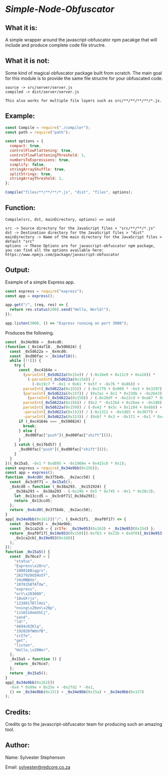 # **_Simple-Node-Obfuscator_**

## What it is:

A simple wrapper around the javascript-obfuscator npm pacakge that will include and produce complete code file structre.

## What it is not:

Some kind of magical obfuscator package built from scratch. 
The main goal for this module is to provide the same file structre for your obfuscated code.

```
source -> src/server/server.js
compiled -> dist/server/server.js

This also works for multiple file layers such as src/**/**/**/**/*.js.
```

## Example:

```js
const Compile = require("./compiler");
const path = require("path");

const options = {
  compact: true,
  controlFlowFlattening: true,
  controlFlowFlatteningThreshold: 1,
  numbersToExpressions: true,
  simplify: false,
  stringArrayShuffle: true,
  splitStrings: true,
  stringArrayThreshold: 1,
};

Compile("files/**/**/**/*.js", "dist", "files", options);
```

## Function:

```
Compile(src, dst, mainDirectory, options) => void

src -> Source directory for the JavaScript files > "src/**/**/*.js"
dst -> Destination directory for the JavaScript files > "dist"
mainDirectory -> Name of the main directory for the JavaScript files > default "src"
options -> These Options are for javascript-obfuscator npm package, you can find all the options available here: https://www.npmjs.com/package/javascript-obfuscator

```

## Output:

Example of a simple Express app.

```js
const express = require("express");
const app = express();

app.get("/", (req, res) => {
  return res.status(200).send("Hello, World!");
});

app.listen(3000, () => "Express running on port 3000");
```

Produces the following.

```js
const _0x34e9bb = _0x4cd0;
(function (_0x14af18, _0x500824) {
  const _0x5d622a = _0x4cd0;
  const _0xd00fac = _0x14af18();
  while (!![]) {
    try {
      const _0xc4164e =
        (parseInt(_0x5d622a(0x15e)) / (-0x1be0 + 0x11c9 + 0xa18)) *
          (-parseInt(_0x5d622a(0x154)) /
            (-0x19c7 * -0x1 + 0x61 * 0x5f + -0x76 * 0x86)) +
        parseInt(_0x5d622a(0x155)) / (-0x1779 + 0x909 * -0x3 + 0x3297) +
        (parseInt(_0x5d622a(0x15f)) / (0x2ac + 0x1 * 0x239b + -0x2643)) *
          (parseInt(_0x5d622a(0x158)) / (-0x26df + -0x22cd + 0xa87 * 0x7)) +
        parseInt(_0x5d622a(0x15b)) / (0x2 * -0x12b4 + 0x26ee + -0x180) +
        parseInt(_0x5d622a(0x159)) / (-0x42 * 0x5c + 0x1104 + 0x6bb) +
        -parseInt(_0x5d622a(0x152)) / (-0x1312 + -0x1d65 + 0x307f) +
        -parseInt(_0x5d622a(0x153)) / (0xbf * 0x3 + -0x1f1 + -0x1 * 0x43);
      if (_0xc4164e === _0x500824) {
        break;
      } else {
        _0xd00fac["push"](_0xd00fac["shift"]());
      }
    } catch (_0x1f6d57) {
      _0xd00fac["push"](_0xd00fac["shift"]());
    }
  }
})(_0x15a5, -0x1 * 0xd895 + -0x1969e + 0x415c6 * 0x1);
const express = require(_0x34e9bb(0x156));
const app = express();
function _0x4cd0(_0x375b4b, _0x2acc50) {
  const _0x3c0f71 = _0x15a5();
  _0x4cd0 = function (_0x38a293, _0x151924) {
    _0x38a293 = _0x38a293 - (-0x246 + 0x5 * 0x745 + -0x1 * 0x20c3);
    let _0x13ccd5 = _0x3c0f71[_0x38a293];
    return _0x13ccd5;
  };
  return _0x4cd0(_0x375b4b, _0x2acc50);
}
app[_0x34e9bb(0x161)]("/", (_0x4c51f1, _0xaf0f17) => {
  const _0x19e953 = _0x34e9bb;
  const _0x1ca2cb = { zrIfe: _0x19e953(0x163) + _0x19e953(0x15d) };
  return _0xaf0f17[_0x19e953(0x150)](-0xf63 + 0x23b + 0xdf0)[_0x19e953(0x15c)](
    _0x1ca2cb[_0x19e953(0x160)]
  );
});
function _0x15a5() {
  const _0x76ce7 = [
    "status",
    "Express\x20ru",
    "108016Biqgrx",
    "2627928UIHoST",
    "34sMNBXn",
    "107835BTATUw",
    "express",
    "ort\x203000",
    "10vGFrjx",
    "1228017DllHoi",
    "nning\x20on\x20p",
    "1116510nmShCj",
    "send",
    "ld!",
    "4694cRZKlq",
    "192020fWdnfB",
    "zrIfe",
    "get",
    "listen",
    "Hello,\x20Wor",
  ];
  _0x15a5 = function () {
    return _0x76ce7;
  };
  return _0x15a5();
}
app[_0x34e9bb(0x162)](
  -0x4 * 0x99e + 0x25e + -0x2fd2 * -0x1,
  () => _0x34e9bb(0x151) + _0x34e9bb(0x15a) + _0x34e9bb(0x157)
);
```

## Credits:

Credits go to the javascript-obfuscator team for producing such an amazing tool.

## Author:

Name: Sylvester Stephenson

Email: sylvester@redcore.co.za
